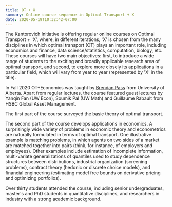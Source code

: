 ```yaml
---
title: OT + X
summary: Online course sequence in Optimal Transport + X
date: 2020-05-19T10:32:42-07:00
---
```


The Kantorovich Initiative is offering regular online courses on Optimal Transport + 'X', where, in different iterations,
'X' is chosen from the many disciplines in which optimal transport (OT) plays an important role, including economics and finance, data science/statistics, computation, biology, etc. These courses will have two main objectives: first, to introduce a wide range of students to the exciting and broadly applicable research area of optimal transport, and second, to explore more closely its applications in a particular field, which will vary from year to year (represented by 'X' in the title). 
 
In Fall 2020 OT+Economics was taught by [Brendan Pass](https://sites.ualberta.ca/~pass/) from University of Alberta. Apart from regular lectures, the course featured guest lectures by Yanqin Fan (UW Econ), Soumik Pal (UW Math) and Guillaume Rabault from HSBC Global Asset Management.  

The first part of the course surveyed the basic theory of optimal transport. 

The second part of the course develops applications in economics. A surprisingly wide variety of problems in economic theory and econometrics are naturally formulated in terms of optimal transport.  One illustrative example is matching problems, in which agents on two sides of a market are matched together into pairs (think, for instance, of employers and employees). Other examples include estimation of incomplete information, multi-variate generalizations of quantiles used to study dependence structures between distributions, industrial organization (screening problems), contract theory (hedonic or discrete choice models), and financial engineering (estimating model free bounds on derivative pricing and optimizing portfolios). 

Over thirty students attended the course, including senior undergraduates, master's and PhD students in quantitative disciplines, and researchers in industry with a strong academic background.

